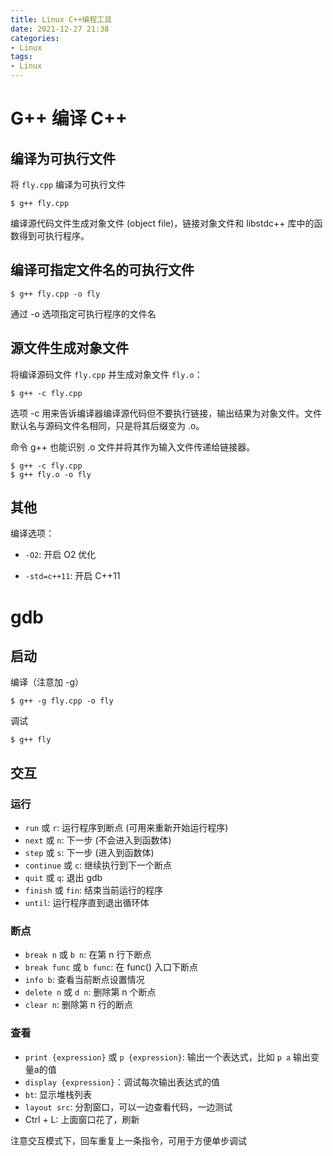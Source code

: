 ```yaml
---
title: Linux C++编程工具
date: 2021-12-27 21:38
categories:
- Linux
tags:
- Linux
---
```


# G++ 编译 C++

## 编译为可执行文件

将 `fly.cpp` 编译为可执行文件

```
$ g++ fly.cpp
```

编译源代码文件生成对象文件 (object file)，链接对象文件和 libstdc++ 库中的函数得到可执行程序。

## 编译可指定文件名的可执行文件

```
$ g++ fly.cpp -o fly
```

通过 -o 选项指定可执行程序的文件名

## 源文件生成对象文件

将编译源码文件 `fly.cpp` 并生成对象文件 `fly.o`：

```
$ g++ -c fly.cpp
```

选项 -c 用来告诉编译器编译源代码但不要执行链接，输出结果为对象文件。文件默认名与源码文件名相同，只是将其后缀变为 .o。

命令 g++ 也能识别 .o 文件并将其作为输入文件传递给链接器。

```
$ g++ -c fly.cpp
$ g++ fly.o -o fly
```
<!-- more -->
## 其他

编译选项：

- `-O2`: 开启 O2 优化

- `-std=c++11`: 开启 C++11

# gdb

## 启动

编译（注意加 -g）

```
$ g++ -g fly.cpp -o fly
```

调试

```
$ g++ fly
```

## 交互

### 运行

- `run` 或 `r`: 运行程序到断点 (可用来重新开始运行程序)
- `next` 或 `n`: 下一步 (不会进入到函数体)
- `step` 或 `s`: 下一步 (进入到函数体)
- `continue` 或 `c`: 继续执行到下一个断点
- `quit` 或 `q`: 退出 gdb
- `finish` 或 `fin`: 结束当前运行的程序
- `until`: 运行程序直到退出循环体

### 断点

- `break n` 或 `b n`: 在第 n 行下断点
- `break func` 或 `b func`: 在 func() 入口下断点
- `info b`: 查看当前断点设置情况
- `delete n` 或 `d n`: 删除第 n 个断点
- `clear n`: 删除第 n 行的断点

### 查看

- `print {expression}` 或 `p {expression}`: 输出一个表达式，比如 `p a` 输出变量a的值
- `display {expression}`：调试每次输出表达式的值
- `bt`:  显示堆栈列表
- `layout src`: 分割窗口，可以一边查看代码，一边测试
- Ctrl + L: 上面窗口花了，刷新

注意交互模式下，回车重复上一条指令，可用于方便单步调试

